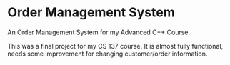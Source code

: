 # Order Management System
An Order Management System for my Advanced C++ Course.

This was a final project for my CS 137 course. It is almost fully functional, needs some improvement for changing customer/order information. 
